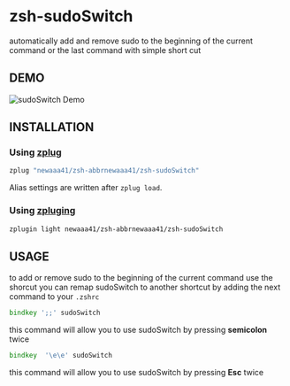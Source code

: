 # zsh-sudoSwitch

automatically add and remove sudo to the beginning of the current command or the last command with simple short cut 
## DEMO
![sudoSwitch Demo](https://github.com/newaaa41/zsh-sudoSwitch/blob/master/demo.gif?raw=true)
## INSTALLATION

### Using [zplug](https://github.com/b4b4r07/zplug)

```zsh
zplug "newaaa41/zsh-abbrnewaaa41/zsh-sudoSwitch"
```

Alias settings are written after `zplug load`.

### Using [zpluging](https://github.com/zdharma/zplugin)

```zsh
zplugin light newaaa41/zsh-abbrnewaaa41/zsh-sudoSwitch
```

## USAGE
to add or remove sudo to the beginning of the current command use the shorcut  <ESC><ESC>
 you can remap sudoSwitch to another shortcut by adding the next command to your ``` .zshrc ```
 
 ```zsh
bindkey ';;' sudoSwitch
```
this command will allow you to use sudoSwitch by pressing **semicolon** twice
```zsh
bindkey  '\e\e' sudoSwitch
```
this command will allow you to use sudoSwitch by pressing **Esc** twice

 
  
